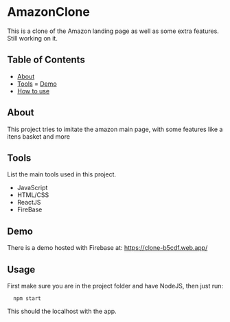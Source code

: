 # AmazonClone

This is a clone of the Amazon landing page as well as some extra features. Still working on it.

## Table of Contents
- [About](#about)
- [Tools](#tools)
= [Demo](#demo)
- [How to use](#usage)

## About

This project tries to imitate the amazon main page, with some features like a itens basket and more

## Tools

List the main tools used in this project.

- JavaScript
- HTML/CSS
- ReactJS
- FireBase

## Demo
There is a demo hosted with Firebase at: https://clone-b5cdf.web.app/

## Usage

First make sure you are in the project folder and have NodeJS, then just run:
```
  npm start
```
This should the localhost with the app.

